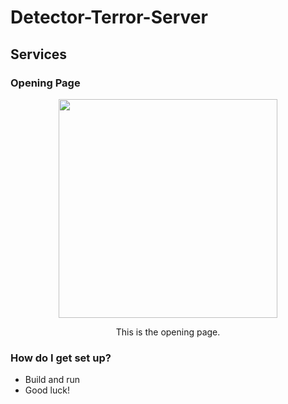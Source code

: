 # Detector-Terror-Server #
## Services
### Opening Page 
<div align="center">
    <img src="https://drive.google.com/file/d/1kWSH55jm-6zA4z8vS1tDHB79IYSDV7Oj/" width="350px" /> 
    <p>This is the opening page.</p> 
</div>  



### How do I get set up? ###

* Build and run 
* Good luck!
